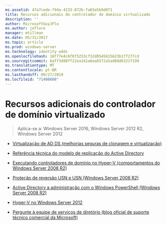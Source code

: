 ```yaml
---
ms.assetid: 47a7cede-f94a-4233-872b-fa65a5b9d8f1
title: Recursos adicionais do controlador de domínio virtualizado
description: ''
author: MicrosoftGuyJFlo
ms.author: joflore
manager: mtillman
ms.date: 05/31/2017
ms.topic: article
ms.prod: windows-server
ms.technology: identity-adds
ms.openlocfilehash: 16f77e4c6f6f3253cf32d0545815623b1f7277cd
ms.sourcegitcommit: 6aff3d88ff22ea141a6ea6572a5ad8dd6321f199
ms.translationtype: MT
ms.contentlocale: pt-BR
ms.lasthandoff: 09/27/2019
ms.locfileid: "71408608"
---
```

# <a name="virtualized-domain-controller-additional-resources"></a>Recursos adicionais do controlador de domínio virtualizado

>Aplica-se a: Windows Server 2016, Windows Server 2012 R2, Windows Server 2012

  
-   [Virtualização de AD DS (melhorias seguras de clonagem e virtualização)](https://go.microsoft.com/fwlink/p/?LinkID=238316)  
  
-   [Referência técnica do modelo de replicação do Active Directory](https://technet.microsoft.com/library/cc782376(v=ws.10).aspx)  
  
-   [Executando controladores de domínio no Hyper-V (comportamentos do Windows Server 2008 R2)](https://technet.microsoft.com/library/dd363553(v=ws.10).aspx)  
  
-   [Proteção de reversão USN e USN (Windows Server 2008 R2)](https://technet.microsoft.com/library/d2cae85b-41ac-497f-8cd1-5fbaa6740ffe(v=ws.10))  
  
-   [Active Directory a administração com o Windows PowerShell (Windows Server 2008 R2)](https://technet.microsoft.com/library/dd378937(WS.10).aspx)  
  
-   [Hyper-V no Windows Server 2012](https://technet.microsoft.com/library/hh831531.aspx)  
  
-   [Pergunte à equipe de serviços de diretório (blog oficial de suporte técnico comercial da Microsoft)](http://blogs.technet.com/b/askds)  
  


